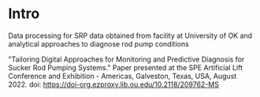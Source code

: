 # Intro
Data processing for SRP data obtained from facility at University of OK and analytical approaches to diagnose rod pump conditions

"Tailoring Digital Approaches for Monitoring and Predictive Diagnosis for Sucker Rod Pumping Systems." Paper presented at the SPE Artificial Lift Conference and Exhibition - Americas, Galveston, Texas, USA, August 2022. doi: https://doi-org.ezproxy.lib.ou.edu/10.2118/209762-MS

